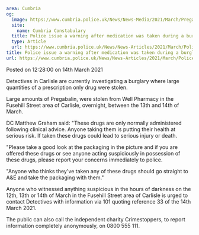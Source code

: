 ```yaml
area: Cumbria
og:
  image: https://www.cumbria.police.uk/News/News-Media/2021/March/Pregabalin-Cropped-380x240.png
  site:
    name: Cumbria Constabulary
  title: Police issue a warning after medication was taken during a burglary
  type: Article
  url: https://www.cumbria.police.uk/News/News-Articles/2021/March/Police-issue-a-warning-after-medication-was-taken-during-a-burglary.aspx
title: Police issue a warning after medication was taken during a burglary
url: https://www.cumbria.police.uk/News/News-Articles/2021/March/Police-issue-a-warning-after-medication-was-taken-during-a-burglary.aspx
```

Posted on 12:28:00 on 14th March 2021

Detectives in Carlisle are currently investigating a burglary where large quantities of a prescription only drug were stolen.

Large amounts of Pregabalin, were stolen from Well Pharmacy in the Fusehill Street area of Carlisle, overnight, between the 13th and 14th of March.

DC Matthew Graham said: "These drugs are only normally administered following clinical advice. Anyone taking them is putting their health at serious risk. If taken these drugs could lead to serious injury or death.

"Please take a good look at the packaging in the picture and if you are offered these drugs or see anyone acting suspiciously in possession of these drugs, please report your concerns immediately to police.

"Anyone who thinks they've taken any of these drugs should go straight to A&E and take the packaging with them."

Anyone who witnessed anything suspicious in the hours of darkness on the 12th, 13th or 14th of March in the Fusehill Street area of Carlisle is urged to contact Detectives with information via 101 quoting reference 33 of the 14th March 2021.

The public can also call the independent charity Crimestoppers, to report information completely anonymously, on 0800 555 111.
